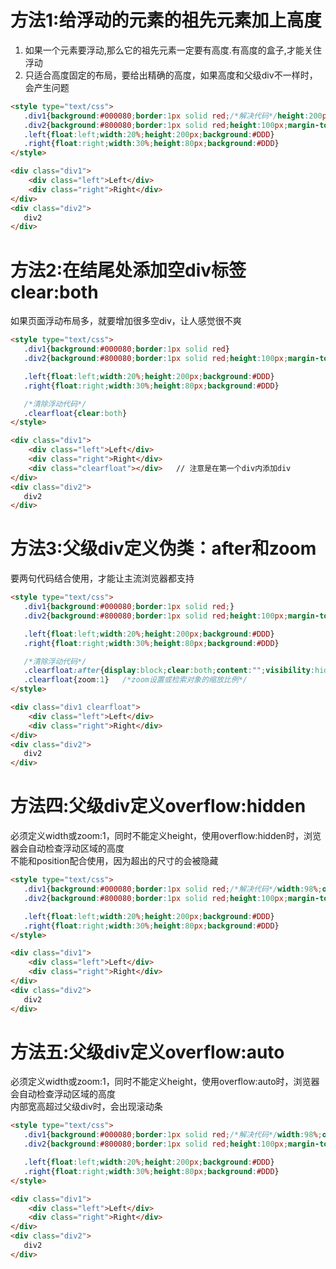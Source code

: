 # 方法1:给浮动的元素的祖先元素加上高度

1. 如果一个元素要浮动,那么它的祖先元素一定要有高度.有高度的盒子,才能关住浮动
2. 只适合高度固定的布局，要给出精确的高度，如果高度和父级div不一样时，会产生问题

```html
<style type="text/css">
   .div1{background:#000080;border:1px solid red;/*解决代码*/height:200px;}
   .div2{background:#800080;border:1px solid red;height:100px;margin-top:10px}
   .left{float:left;width:20%;height:200px;background:#DDD}
   .right{float:right;width:30%;height:80px;background:#DDD}
</style>

<div class="div1">
	<div class="left">Left</div>
	<div class="right">Right</div>
</div>
<div class="div2">
   div2
</div>
```
# 方法2:在结尾处添加空div标签clear:both
如果页面浮动布局多，就要增加很多空div，让人感觉很不爽  

```html
<style type="text/css">
   .div1{background:#000080;border:1px solid red}
   .div2{background:#800080;border:1px solid red;height:100px;margin-top:10px}

   .left{float:left;width:20%;height:200px;background:#DDD}
   .right{float:right;width:30%;height:80px;background:#DDD}

   /*清除浮动代码*/
   .clearfloat{clear:both}
</style>

<div class="div1">
	<div class="left">Left</div>
	<div class="right">Right</div>
	<div class="clearfloat"></div>   // 注意是在第一个div内添加div
</div>
<div class="div2">
   div2
</div>
```
# 方法3:父级div定义伪类：after和zoom
要两句代码结合使用，才能让主流浏览器都支持

```html
<style type="text/css">
   .div1{background:#000080;border:1px solid red;}
   .div2{background:#800080;border:1px solid red;height:100px;margin-top:10px}

   .left{float:left;width:20%;height:200px;background:#DDD}
   .right{float:right;width:30%;height:80px;background:#DDD}

   /*清除浮动代码*/
   .clearfloat:after{display:block;clear:both;content:"";visibility:hidden;height:0}
   .clearfloat{zoom:1}   /*zoom设置或检索对象的缩放比例*/
</style>

<div class="div1 clearfloat">
	<div class="left">Left</div>
	<div class="right">Right</div>
</div>
<div class="div2">
   div2
</div>
```

# 方法四:父级div定义overflow:hidden

必须定义width或zoom:1，同时不能定义height，使用overflow:hidden时，浏览器会自动检查浮动区域的高度  
不能和position配合使用，因为超出的尺寸的会被隐藏

```html
<style type="text/css">
   .div1{background:#000080;border:1px solid red;/*解决代码*/width:98%;overflow:hidden}
   .div2{background:#800080;border:1px solid red;height:100px;margin-top:10px;width:98%}

   .left{float:left;width:20%;height:200px;background:#DDD}
   .right{float:right;width:30%;height:80px;background:#DDD}
</style>

<div class="div1">
	<div class="left">Left</div>
	<div class="right">Right</div>
</div>
<div class="div2">
   div2
</div>
```

# 方法五:父级div定义overflow:auto
必须定义width或zoom:1，同时不能定义height，使用overflow:auto时，浏览器会自动检查浮动区域的高度  
内部宽高超过父级div时，会出现滚动条

```html
<style type="text/css">
   .div1{background:#000080;border:1px solid red;/*解决代码*/width:98%;overflow:auto}
   .div2{background:#800080;border:1px solid red;height:100px;margin-top:10px;width:98%}

   .left{float:left;width:20%;height:200px;background:#DDD}
   .right{float:right;width:30%;height:80px;background:#DDD}
</style>

<div class="div1">
	<div class="left">Left</div>
	<div class="right">Right</div>
</div>
<div class="div2">
   div2
</div>
```